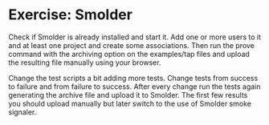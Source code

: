 # Exercise: Smolder


Check if Smolder is already installed and start it.
Add one or more users to it and at least one project and create some associations.
Then run the prove command with the archiving option on the examples/tap files and upload
the resulting file manually using your browser.


Change the test scripts a bit adding more tests. Change tests from success to failure and
from failure to success. After every change run the tests again generating the archive file
and upload it to Smolder. The first few results you should upload manually but later switch
to the use of Smolder smoke signaler.



